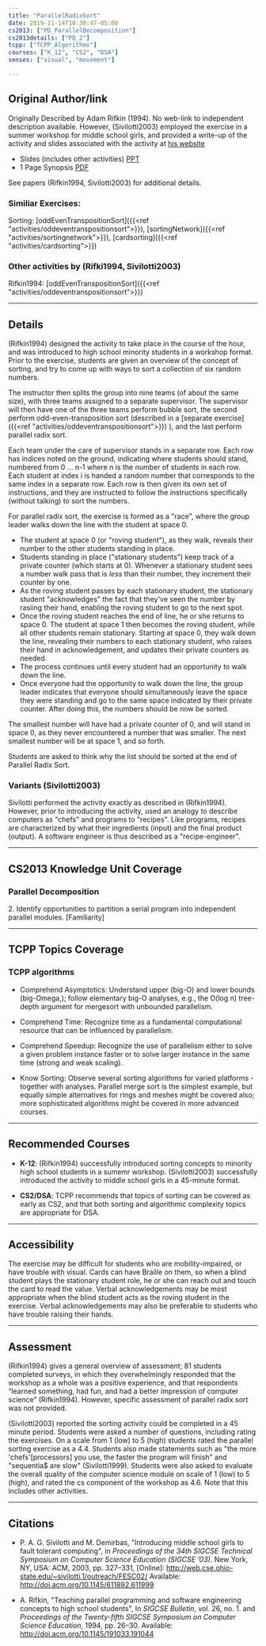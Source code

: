 ```yaml
---
title: "ParallelRadixSort"
date: 2019-11-14T10:30:47-05:00
cs2013: ["PD_ParallelDecomposition"]
cs2013details: ["PD_2"]
tcpp: ["TCPP_Algorithms"]
courses: ["K_12", "CS2", "DSA"]
senses: ["visual", "movement"]

---
```


## Original Author/link

Originally Described by Adam Rifkin (1994). No web-link to independent 
description available. However, (Sivilotti2003) employed the exercise in a 
summer workshop for middle school girls, and provided a write-up of the 
activity and slides associated with the activity at 
[his website](http://web.cse.ohio-state.edu/~sivilotti.1/outreach/FESC02/)

* Slides (includes other activities) [PPT](http://web.cse.ohio-state.edu/~sivilotti.1/outreach/FESC02/fesc.ppt)
* 1 Page Synopsis [PDF](http://web.cse.ohio-state.edu/~sivilotti.1/outreach/FESC02/parallel.pdf)


See papers (Rifkin1994, Sivilotti2003) for additional details. 

### Similiar Exercises: 

Sorting: [oddEvenTranspositionSort]({{<ref "activities/oddeventranspositionsort">}}), [sortingNetwork]({{<ref "activities/sortingnetwork">}}), [cardsorting]({{<ref "activities/cardsorting">}})

### Other activities by (Rifki1994, Sivilotti2003)
Rifkin1994: [oddEvenTranspositionSort]({{<ref "activities/oddeventranspositionsort">}})



---

## Details

(Rifkin1994) designed the activity to take place in the course of the hour, 
and was introduced to high school minority students in a workshop format.
Prior to the exercise, students are given an overview of the concept of 
sorting, and try to come up with ways to sort a collection of six random 
numbers.

The instructor then splits the group into nine teams (of about the same size), 
with three teams assigned to a separate supervisor. The supervisor will then 
have one of the three teams perform bubble sort, the second perform 
odd-even-transposition sort (described in a [separate exercise]({{<ref "activities/oddeventranspositionsort">}}) ), and the last 
perform parallel radix sort.

Each team under the care of supervisor stands in a separate row. 
Each row has indices noted on the ground, indicating where students should 
stand, numbered from 0 … n-1 where n is the number of students in each row. 
Each student at index i is handed a random number that corresponds to the 
same index in a separate row. Each row is then given its own set of 
instructions, and they are instructed to follow the instructions specifically 
(without talking) to sort the numbers.

For parallel radix sort, the exercise is formed as a "race", where the group 
leader walks down the line with the student at space 0. 

* The student at space 0 (or "roving student"), as they walk, reveals their 
  number to the other students standing in place. 
* Students standing in place ("stationary students") keep track of a private 
  counter (which starts at 0). Whenever a stationary student sees a number 
  walk  pass that is _less_ than their number, they increment their counter by 
  one. 
* As  the roving student passes by each stationary student, the stationary 
  student "acknowledges" the fact that they've seen the number by rasiing 
  their hand, enabling the roving student to go to the next spot. 
* Once the roving student reaches the end of line, he or she returns to space 0. 
  The student at space 1 then becomes the roving student, while all other 
  students remain stationary. Starting at space 0, they walk down the line, 
  revealing their numbers to each stationary student, who raises their hand 
  in acknowledgement, and updates their private counters as needed. 
* The process continues until every student had an opportunity to walk down 
  the line. 
* Once everyone had the opportunity to walk down the line, the group leader 
  indicates that everyone should simultaneously leave the space they were 
  standing and go to the same space indicated by their private counter. After 
  doing this, the numbers should be now be sorted. 

The smallest number will have had a private counter of 0, and will stand 
in space 0, as they never encountered a number that was smaller. The next 
smallest number will be at space 1, and so forth. 

Students are asked to think why the list should be sorted at the end of 
Parallel Radix Sort. 

### Variants (Sivilotti2003)
Sivilotti performed the activity exactly as described in (Rifkin1994). However,
prior to introducing the activity, used an analogy to describe computers as
"chefs" and programs to "recipes". Like programs, recipes are characterized
by what their ingredients (input) and the final product (output). A software
engineer is thus described as a "recipe-engineer".

---
## CS2013 Knowledge Unit Coverage

### Parallel Decomposition
2\. Identify opportunities to partition a serial program into independent parallel modules. [Familiarity]


---

## TCPP Topics Coverage

### TCPP algorithms

* Comprehend Asymptotics: Understand upper (big-O) and lower bounds 
  (big-Omega,); follow elementary big-O analyses, e.g., the O(log n) 
  tree-depth argument for mergesort with unbounded parallelism.

* Comprehend Time: Recognize time as a fundamental computational resource that 
  can be influenced by parallelism.

* Comprehend Speedup: Recognize the use of parallelism either to solve a given 
  problem instance faster or to solve larger instance in the same time 
  (strong and weak scaling).

* Know Sorting: Observe several sorting algorithms for varied platforms - 
  together with analyses. Parallel merge sort is the simplest example, 
  but equally simple alternatives for rings and meshes might be covered also; 
  more sophisticated algorithms might be covered in more advanced courses.

---

## Recommended Courses

* **K-12**: (Rifkin1994) successfully introduced sorting concepts to minority 
  high school students in a sumemr workshop. (Sivilotti2003) successfully 
  introduced the activity to middle school girls in a 45-minute format.

* **CS2/DSA**: TCPP recommends that topics of sorting can be covered as early 
  as CS2, and that both sorting and algorithmic complexity topics are 
  appropriate for DSA.

---

## Accessibility

The exercise may be difficult for students who are mobility-impaired, or have 
trouble with visual. Cards can have Braille on them, so when a blind student 
plays the stationary student role, he or she can reach out and touch the card 
to read the value. Verbal acknowledgements may be most appropriate when the 
blind student acts as the roving student in the exercise. Verbal 
acknowledgements may also be preferable to students who have trouble raising 
their hands.
 
---


## Assessment 

(Rifkin1994) gives a general overview of assessment; 81 students completed 
surveys, in which they overwhelmingly responded that the workshop as a whole 
was a positive experience, and that respondents “learned something, had fun, 
and had a better impression of computer science” (Rifkin1994). However, 
specific assessment of parallel radix sort was not provided.

(Sivilotti2003) reported the sorting activity could be completed in a 45 minute
period. Students were asked a number of questions, including rating the
exercises. On a scale from 1 (low) to 5 (high) students rated the parallel
sorting exercise as a 4.4. Students also made statements such as "the more
'chefs'[processors] you use, the faster the program will finish" and "sequentia$
are slow" (Sivilotti1999). Students were also asked to evaluate the overall
quality of the computer science module on scale of 1 (low) to 5 (high), and
rated the cs component of the workshop as 4.6. Note that this includes other
activities.

---

## Citations

* P. A. G. Sivilotti and M. Demirbas, "Introducing middle school girls to
  fault tolerant computing", in *Proceedings of the 34th SIGCSE Technical
  Symposium on Computer Science Education (SIGCSE ’03)*. New York, NY, USA:
  ACM, 2003, pp. 327–331, [Online]: http://web.cse.ohio-state.edu/~sivilotti.1/outreach/FESC02/
  Available: http://doi.acm.org/10.1145/611892.611999

* A. Rifkin, "Teaching parallel programming and software engineering concepts 
 to high school students", In *SIGCSE Bulletin*, vol. 26, no. 1. and 
 *Proceedings of the Twenty-fifth SIGCSE Symposium on Computer Science 
 Education*, 1994, pp. 26–30. Available: http://doi.acm.org/10.1145/191033.191044
